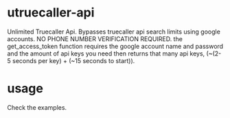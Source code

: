 # utruecaller-api
Unlimited Truecaller Api. Bypasses truecaller api search limits using google accounts. NO PHONE NUMBER VERIFICATION REQUIRED.
the get_access_token function requires the google account name and password and the amount of api keys you need then returns that
many api keys, (~(2-5 seconds per key) + (~15 seconds to start)).

# usage

Check the examples.
